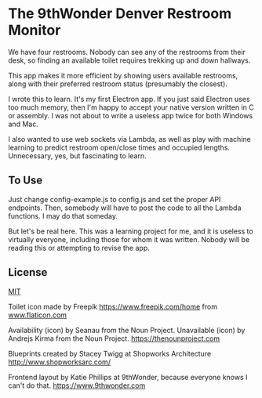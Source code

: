 # The 9thWonder Denver Restroom Monitor

We have four restrooms. Nobody can see any of the restrooms from their desk, so finding an available toilet requires trekking up and down hallways.

This app makes it more efficient by showing users available restrooms, along with their preferred restroom status (presumably the closest).

I wrote this to learn. It's my first Electron app. If you just said Electron uses too much memory, then I'm happy to accept your native version written in C or assembly. I was not about to write a useless app twice for both Windows and Mac.

I also wanted to use web sockets via Lambda, as well as play with machine learning to predict restroom open/close times and occupied lengths. Unnecessary, yes, but fascinating to learn.

## To Use

Just change config-example.js to config.js and set the proper API endpoints. Then, somebody will have to post the code to all the Lambda functions. I may do that someday.

But let's be real here. This was a learning project for me, and it is useless to virtually everyone, including those for whom it was written. Nobody will be reading this or attempting to revise the app.


## License

[MIT](LICENSE.txt)

Toilet icon made by Freepik https://www.freepik.com/home from www.flaticon.com

Availability (icon) by Seanau from the Noun Project. Unavailable (icon) by Andrejs Kirma from the Noun Project. https://thenounproject.com

Blueprints created by Stacey Twigg at Shopworks Architecture http://www.shopworksarc.com/

Frontend layout by Katie Phillips at 9thWonder, because everyone knows I can't do that. https://www.9thwonder.com
